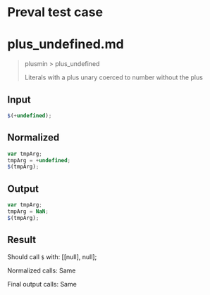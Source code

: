 # Preval test case

# plus_undefined.md

> plusmin > plus_undefined
>
> Literals with a plus unary coerced to number without the plus

## Input

`````js filename=intro
$(+undefined);
`````

## Normalized

`````js filename=intro
var tmpArg;
tmpArg = +undefined;
$(tmpArg);
`````

## Output

`````js filename=intro
var tmpArg;
tmpArg = NaN;
$(tmpArg);
`````

## Result

Should call `$` with:
[[null], null];

Normalized calls: Same

Final output calls: Same
